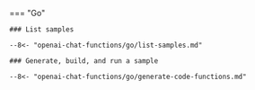 === "Go"

    ### List samples

    --8<- "openai-chat-functions/go/list-samples.md"

    ### Generate, build, and run a sample

    --8<- "openai-chat-functions/go/generate-code-functions.md"